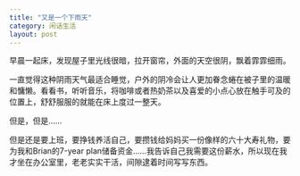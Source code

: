 ```yaml
---
title: "又是一个下雨天"
category: 闲话生活
layout: post
---
```

早晨一起床，发现屋子里光线很暗，拉开窗帘，外面的天空很阴，飘着霏霏细雨。

一直觉得这种阴雨天气最适合睡觉，户外的阴冷会让人更加眷念蜷在被子里的温暖和慵懒。看看书，听听音乐，将咖啡或者热奶茶以及喜爱的小点心放在触手可及的位置上，舒舒服服的就能在床上度过一整天。

但是，但是……

但是还是要上班，要挣钱养活自己，要攒钱给妈妈买一份像样的六十大寿礼物，要为我和Brian的7-year plan储备资金……我告诉自己我需要这份薪水，所以现在我才坐在办公室里，老老实实干活，间隙逮着时间写写东西。

